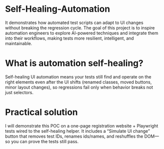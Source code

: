 # Self-Healing-Automation
It demonstrates how automated test scripts can adapt to UI changes without breaking the regression cycle. The goal of this project is to inspire automation engineers to explore AI-powered techniques and integrate them into their workflows, making tests more resilient, intelligent, and maintainable.
# What is automation self-healing?

Self-healing UI automation means your tests still find and operate on the right elements even after the UI shifts (renamed classes, moved buttons, minor layout changes), so regressions fail only when behavior breaks not just selectors.

# Practical solution

I will demonstrate this POC on a one-page registration website + Playwright tests wired to the self-healing helper. It includes a “Simulate UI change” button that removes test IDs, renames ids/names, and reshuffles the DOM—so you can prove the tests still pass.

